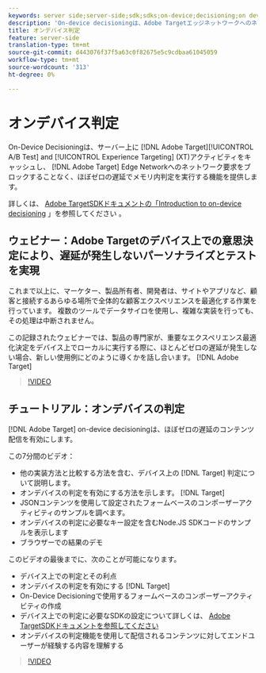 ```yaml
---
keywords: server side;server-side;sdk;sdks;on-device;decisioning;on device;ondevice;zero latency;latency;near-zero;node.js
description: 'On-device decisioningは、Adobe Targetエッジネットワークへのネットワーク要求をブロックせずに、Adobe TargetA/Bおよびエクスペリエンスターゲット設定(XT)アクティビティをサーバー上にキャッシュし、ほぼゼロの遅延でメモリ内判定を実行する機能を提供します。 '
title: オンデバイス判定
feature: server-side
translation-type: tm+mt
source-git-commit: d443076f37f5a63c0f82675e5c9cdbaa61045059
workflow-type: tm+mt
source-wordcount: '313'
ht-degree: 0%

---
```



# オンデバイス判定

On-Device Decisioningは、サーバー上に [!DNL Adobe Target][!UICONTROL A/B Test] and [!UICONTROL Experience Targeting] (XT)アクティビティをキャッシュし、 [!DNL Adobe Target] Edge Networkへのネットワーク要求をブロックすることなく、ほぼゼロの遅延でメモリ内判定を実行する機能を提供します。

詳しくは、 [Adobe TargetSDKドキュメントの「Introduction to on-device decisioning](https://adobetarget-sdks.gitbook.io/docs/on-device-decisioning/introduction-to-on-device-decisioning) 」を参照してください *[](https://adobetarget-sdks.gitbook.io/docs/)*。

## ウェビナー：Adobe Targetのデバイス上での意思決定により、遅延が発生しないパーソナライズとテストを実現

これまで以上に、マーケター、製品所有者、開発者は、サイトやアプリなど、顧客と接続するあらゆる場所で全体的な顧客エクスペリエンスを最適化する作業を行っています。 複数のツールでデータサイロを使用し、複雑な実装を行っても、その処理は中断されません。

この記録されたウェビナーでは、製品の専門家が、重要なエクスペリエンス最適化決定をデバイス上でローカルに実行する際に、ほとんどゼロの遅延が発生しない場合、新しい使用例にどのように導くかを話し合います。 [!DNL Adobe Target]

>[!VIDEO](https://video.tv.adobe.com/v/328148)

## チュートリアル：オンデバイスの判定

[!DNL Adobe Target] on-device decisioningは、ほぼゼロの遅延のコンテンツ配信を有効にします。

この7分間のビデオ：

* 他の実装方法と比較する方法を含む、デバイス上の [!DNL Target] 判定について説明します。
* オンデバイスの判定を有効にする方法を示します。 [!DNL Target]
* JSONコンテンツを使用して設定されたフォームベースのコンポーザーアクティビティのサンプルを調べます。
* オンデバイスの判定に必要なキー設定を含むNode.JS SDKコードのサンプルを表示します
* ブラウザーでの結果のデモ

このビデオの最後までに、次のことが可能になります。

* デバイス上での判定とその利点
* オンデバイスの判定を有効にする [!DNL Target]
* On-Device Decisioningで使用するフォームベースのコンポーザーアクティビティの作成
* デバイス上での判定に必要なSDKの設定について詳しくは、 [Adobe TargetSDKドキュメントを参照してください](https://adobetarget-sdks.gitbook.io/docs/on-device-decisioning/introduction-to-on-device-decisioning)
* オンデバイスの判定機能を使用して配信されるコンテンツに対してエンドユーザーが経験する内容を理解する

>[!VIDEO](https://video.tv.adobe.com/v/329032)